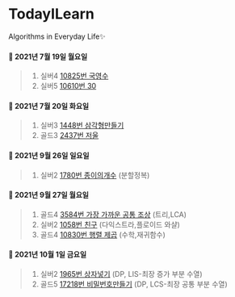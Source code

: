 # TodayILearn
Algorithms in Everyday Life✨

#### 📌 2021년 7월 19일 월요일 ####
> 1. 실버4 [10825번 국영수](https://www.acmicpc.net/problem/10825/)
> 2. 실버5 [10610번 30](https://www.acmicpc.net/problem/10610/)
#### 📌 2021년 7월 20일 화요일 ####
> 1. 실버3 [1448번 삼각형만들기](https://www.acmicpc.net/problem/1448)
> 2. 골드3 [2437번 저울](https://www.acmicpc.net/problem/2437)
#### 📌 2021년 9월 26일 일요일 ####
> 1. 실버2 [1780번 종이의개수](https://www.acmicpc.net/problem/1780) (분할정복)
#### 📌 2021년 9월 27일 월요일 ####
> 1. 골드4 [3584번 가장 가까운 공통 조상](https://www.acmicpc.net/problem/3584) (트리,LCA)
> 2. 실버2 [1058번 친구](https://www.acmicpc.net/problem/1058) (다익스트라,플로이드 와샬)
> 3. 골드4 [10830번 행렬 제곱](https://www.acmicpc.net/problem/10830) (수학,재귀함수)
#### 📌 2021년 10월 1일 금요일 ####
> 1. 실버2 [1965번 상자넣기](https://www.acmicpc.net/problem/1965) (DP, LIS-최장 증가 부분 수열)
> 2. 골드5 [17218번 비밀번호만들기](https://www.acmicpc.net/problem/17218) (DP, LCS-최장 공통 부분 수열)
